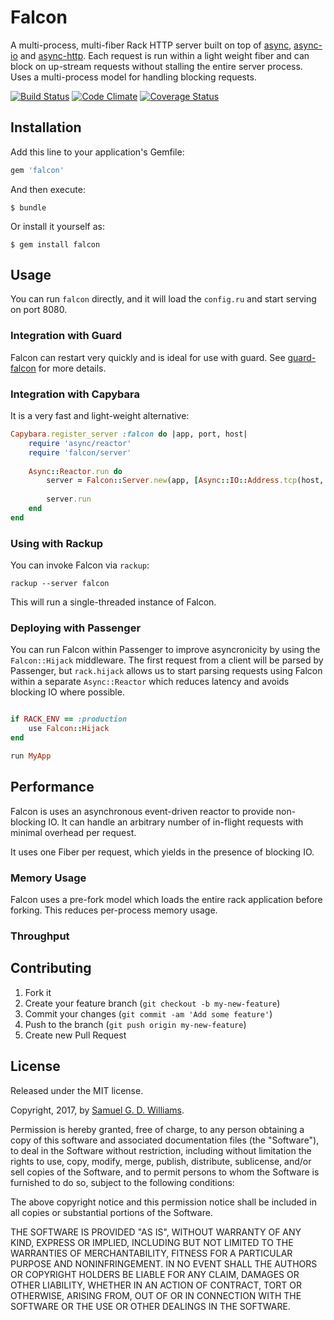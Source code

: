 # Falcon

A multi-process, multi-fiber Rack HTTP server built on top of [async], [async-io] and [async-http]. Each request is run within a light weight fiber and can block on up-stream requests without stalling the entire server process. Uses a multi-process model for handling blocking requests.

[![Build Status](https://secure.travis-ci.org/socketry/falcon.svg)](http://travis-ci.org/socketry/falcon)
[![Code Climate](https://codeclimate.com/github/socketry/falcon.svg)](https://codeclimate.com/github/socketry/falcon)
[![Coverage Status](https://coveralls.io/repos/socketry/falcon/badge.svg)](https://coveralls.io/r/socketry/falcon)

[async]: https://github.com/socketry/async
[async-io]: https://github.com/socketry/async-io
[async-http]: https://github.com/socketry/async-http

## Installation

Add this line to your application's Gemfile:

```ruby
gem 'falcon'
```

And then execute:

	$ bundle

Or install it yourself as:

	$ gem install falcon

## Usage

You can run `falcon` directly, and it will load the `config.ru` and start serving on port 8080.

### Integration with Guard

Falcon can restart very quickly and is ideal for use with guard. See [guard-falcon] for more details.

[guard-falcon]: https://github.com/socketry/guard-falcon

### Integration with Capybara

It is a very fast and light-weight alternative:

```ruby
Capybara.register_server :falcon do |app, port, host|
	require 'async/reactor'
	require 'falcon/server'
	
	Async::Reactor.run do
		server = Falcon::Server.new(app, [Async::IO::Address.tcp(host, port)])
		
		server.run
	end
end
```

### Using with Rackup

You can invoke Falcon via `rackup`:

	rackup --server falcon

This will run a single-threaded instance of Falcon.

### Deploying with Passenger

You can run Falcon within Passenger to improve asyncronicity by using the `Falcon::Hijack` middleware. The first request from a client will be parsed by Passenger, but `rack.hijack` allows us to start parsing requests using Falcon within a separate `Async::Reactor` which reduces latency and avoids blocking IO where possible.

```ruby

if RACK_ENV == :production
	use Falcon::Hijack
end

run MyApp

```

## Performance

Falcon is uses an asynchronous event-driven reactor to provide non-blocking IO. It can handle an arbitrary number of in-flight requests with minimal overhead per request.

It uses one Fiber per request, which yields in the presence of blocking IO.

### Memory Usage

Falcon uses a pre-fork model which loads the entire rack application before forking. This reduces per-process memory usage.

### Throughput

## Contributing

1. Fork it
2. Create your feature branch (`git checkout -b my-new-feature`)
3. Commit your changes (`git commit -am 'Add some feature'`)
4. Push to the branch (`git push origin my-new-feature`)
5. Create new Pull Request

## License

Released under the MIT license.

Copyright, 2017, by [Samuel G. D. Williams](http://www.codeotaku.com/samuel-williams).

Permission is hereby granted, free of charge, to any person obtaining a copy
of this software and associated documentation files (the "Software"), to deal
in the Software without restriction, including without limitation the rights
to use, copy, modify, merge, publish, distribute, sublicense, and/or sell
copies of the Software, and to permit persons to whom the Software is
furnished to do so, subject to the following conditions:

The above copyright notice and this permission notice shall be included in
all copies or substantial portions of the Software.

THE SOFTWARE IS PROVIDED "AS IS", WITHOUT WARRANTY OF ANY KIND, EXPRESS OR
IMPLIED, INCLUDING BUT NOT LIMITED TO THE WARRANTIES OF MERCHANTABILITY,
FITNESS FOR A PARTICULAR PURPOSE AND NONINFRINGEMENT. IN NO EVENT SHALL THE
AUTHORS OR COPYRIGHT HOLDERS BE LIABLE FOR ANY CLAIM, DAMAGES OR OTHER
LIABILITY, WHETHER IN AN ACTION OF CONTRACT, TORT OR OTHERWISE, ARISING FROM,
OUT OF OR IN CONNECTION WITH THE SOFTWARE OR THE USE OR OTHER DEALINGS IN
THE SOFTWARE.
